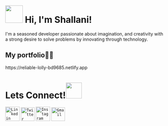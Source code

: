 <h1><img src="https://emojis.slackmojis.com/emojis/images/1623587399/44665/kirby_hi.gif?1623587399" width="55px"> Hi, I'm Shallani!</h1>
I'm a seasoned developer passionate about imagination, and creativity with a strong desire to solve problems by innovating through technology.

<h2>My portfolio👨‍💻</h2>
https://reliable-lolly-bd9685.netlify.app
<br>
<h1>Lets Connect!<img src="https://media.giphy.com/media/KcnlGHBpnKnjZIuCMv/giphy.gif" width="50px"></h1>
<code><a href="https://www.linkedin.com/in/shallanidevi/"><img width="45px" src="https://img.icons8.com/color/8x/000000/linkedin.png" title="Linkedin"/></a></code>
<code><a href="https://www.twitter.com/ShallaniD"><img width="43px" src="https://img.icons8.com/fluent/48/000000/twitter.png" title="Twitter"/></a></code>
<code><a href="https://www.instagram.com/shallanidevi"><img width="45px" src="https://img.icons8.com/fluent/48/000000/instagram-new.png" title="Instagram"/></a></code>
<code><a href="mailto:shallani2020@gmail.com"><img width="43px" src="https://img.icons8.com/fluent/48/000000/gmail.png" title="Gmail"/></a></code>

<br>
